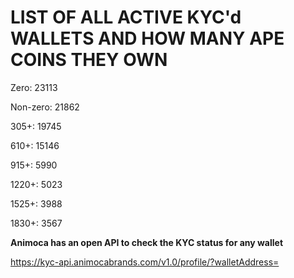 # LIST OF ALL ACTIVE KYC'd WALLETS AND HOW MANY APE COINS THEY OWN

Zero: 23113

Non-zero: 21862

305+: 19745

610+: 15146

915+: 5990

1220+: 5023

1525+: 3988

1830+: 3567

**Animoca has an open API to check the KYC status for any wallet**

https://kyc-api.animocabrands.com/v1.0/profile/?walletAddress=